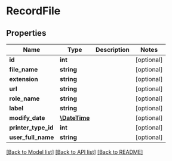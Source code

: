 # RecordFile

## Properties
Name | Type | Description | Notes
------------ | ------------- | ------------- | -------------
**id** | **int** |  | [optional] 
**file_name** | **string** |  | [optional] 
**extension** | **string** |  | [optional] 
**url** | **string** |  | [optional] 
**role_name** | **string** |  | [optional] 
**label** | **string** |  | [optional] 
**modify_date** | [**\DateTime**](\DateTime.md) |  | [optional] 
**printer_type_id** | **int** |  | [optional] 
**user_full_name** | **string** |  | [optional] 

[[Back to Model list]](../README.md#documentation-for-models) [[Back to API list]](../README.md#documentation-for-api-endpoints) [[Back to README]](../README.md)


